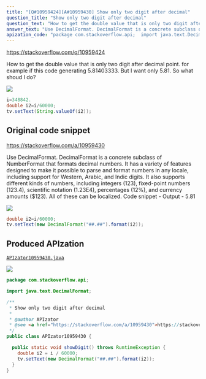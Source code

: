 ```yaml
---
title: "[Q#10959424][A#10959430] Show only two digit after decimal"
question_title: "Show only two digit after decimal"
question_text: "How to get the double value that is only two digit after decimal point. for example if this code generating 5.81403333. But I want only 5.81. So what shoud I do?"
answer_text: "Use DecimalFormat. DecimalFormat is a concrete subclass of NumberFormat that formats   decimal numbers. It has a variety of features designed to make it   possible to parse and format numbers in any locale, including support   for Western, Arabic, and Indic digits. It also supports different   kinds of numbers, including integers (123), fixed-point numbers   (123.4), scientific notation (1.23E4), percentages (12%), and currency   amounts ($123). All of these can be localized. Code snippet - Output - 5.81"
apization_code: "package com.stackoverflow.api;  import java.text.DecimalFormat;  /**  * Show only two digit after decimal  *  * @author APIzator  * @see <a href=\"https://stackoverflow.com/a/10959430\">https://stackoverflow.com/a/10959430</a>  */ public class APIzator10959430 {    public static void showDigit() throws RuntimeException {     double i2 = i / 60000;     tv.setText(new DecimalFormat(\"##.##\").format(i2));   } }"
---
```


https://stackoverflow.com/q/10959424

How to get the double value that is only two digit after decimal point.
for example
if
this code generating 5.81403333.
But I want only 5.81.
So what shoud I do?


<div class="code-logo"><img src="/stackoverflow.png" /></div>

```java
i=348842.
double i2=i/60000;
tv.setText(String.valueOf(i2));
```


## Original code snippet

https://stackoverflow.com/a/10959430

Use DecimalFormat.
DecimalFormat is a concrete subclass of NumberFormat that formats
  decimal numbers. It has a variety of features designed to make it
  possible to parse and format numbers in any locale, including support
  for Western, Arabic, and Indic digits. It also supports different
  kinds of numbers, including integers (123), fixed-point numbers
  (123.4), scientific notation (1.23E4), percentages (12%), and currency
  amounts ($123). All of these can be localized.
Code snippet -
Output -
5.81

<div class="code-logo"><img src="/stackoverflow.png" /></div>

```java
double i2=i/60000;
tv.setText(new DecimalFormat("##.##").format(i2));
```

## Produced APIzation

[`APIzator10959430.java`](https://github.com/pasqualesalza/apization-temp-data/raw/master/search/APIzator10959430.java)

<div class="code-logo"><img src="/apizator.png" /></div>

```java
package com.stackoverflow.api;

import java.text.DecimalFormat;

/**
 * Show only two digit after decimal
 *
 * @author APIzator
 * @see <a href="https://stackoverflow.com/a/10959430">https://stackoverflow.com/a/10959430</a>
 */
public class APIzator10959430 {

  public static void showDigit() throws RuntimeException {
    double i2 = i / 60000;
    tv.setText(new DecimalFormat("##.##").format(i2));
  }
}

```